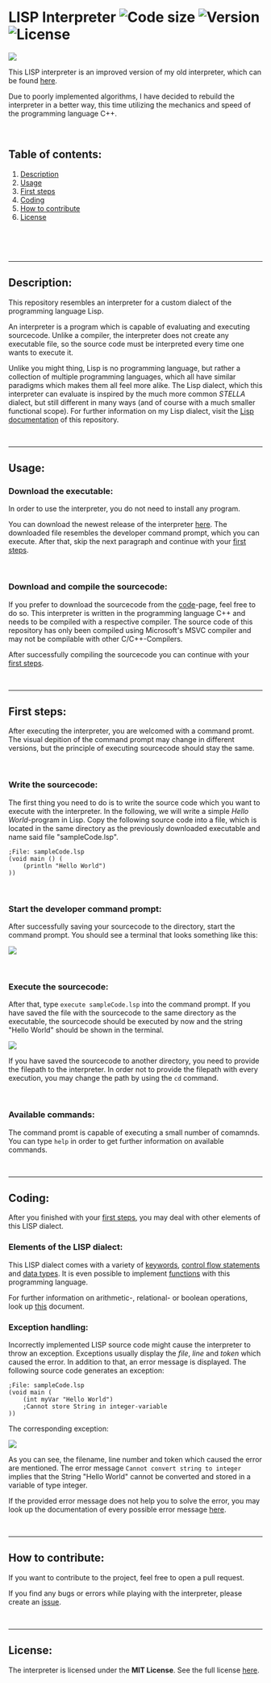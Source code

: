 # LISP Interpreter ![Code size](https://img.shields.io/github/languages/code-size/Christian-2003/LISP-Interpreter) ![Version](https://img.shields.io/github/manifest-json/v/Christian-2003/LISP-Interpreter?color=green) ![License](https://img.shields.io/badge/License-MIT-red.svg)

![](https://github.com/Christian-2003/LISP-Interpreter/blob/main/Resources/Preview.png)

This LISP interpreter is an improved version of my old interpreter, which can be found [here](https://github.com/Christian-2003/LispInterpreter).

Due to poorly implemented algorithms, I have decided to rebuild the interpreter in a better way, this time utilizing the mechanics and speed of the programming language C++.

<br/>

## Table of contents:
1. [Description](#description)
2. [Usage](#usage)
3. [First steps](#first-steps)
4. [Coding](#coding)
5. [How to contribute](#contribution)
6. [License](#license)

<br/>
<br/>
<br/>

***

## Description: <a name="description"></a>
This repository resembles an interpreter for a custom dialect of the programming language Lisp.

An interpreter is a program which is capable of evaluating and executing sourcecode. Unlike a compiler, the interpreter does not create any executable file, so the source code must be interpreted every time one wants to execute it.

Unlike you might thing, Lisp is no programming language, but rather a collection of multiple programming languages, which all have similar paradigms which makes them all feel more alike. The Lisp dialect, which this interpreter can evaluate is inspired by the much more common _STELLA_ dialect, but still different in many ways (and of course with a much smaller functional scope). For further information on my Lisp dialect, visit the [Lisp documentation](https://github.com/Christian-2003/LISP-Interpreter/tree/main/Documentation/Lisp) of this repository.

<br/>

***

## Usage: <a name="usage"></a>

### Download the executable:
In order to use the interpreter, you do not need to install any program.

You can download the newest release of the interpreter [here](https://github.com/Christian-2003/LISP-Interpreter/releases). The downloaded file resembles the developer command prompt, which you can execute. After that, skip the next paragraph and continue with your [first steps](#first-steps).

<br/>

### Download and compile the sourcecode:
If you prefer to download the sourcecode from the [code](https://github.com/Christian-2003/LISP-Interpreter)-page, feel free to do so. This interpreter is written in the programming language C++ and needs to be compiled with a respective compiler. The source code of this repository has only been compiled using Microsoft's MSVC compiler and may not be compilable with other C/C++-Compilers.

After successfully compiling the sourcecode you can continue with your [first steps](#first-steps).

<br/>

***

## First steps: <a name="first-steps"></a>
After executing the interpreter, you are welcomed with a command promt. The visual depition of the command prompt may change in different versions, but the principle of executing sourcecode should stay the same.

<br/>

### Write the sourcecode:
The first thing you need to do is to write the source code which you want to execute with the interpreter. In the following, we will write a simple _Hello World_-program in Lisp. Copy the following source code into a file, which is located in the same directory as the previously downloaded executable and name said file "sampleCode.lsp".
```Lisp
;File: sampleCode.lsp
(void main () (
    (println "Hello World")
))
```

<br/>

### Start the developer command prompt:
After successfully saving your sourcecode to the directory, start the command prompt. You should see a terminal that looks something like this:

![](https://github.com/Christian-2003/LISP-Interpreter/blob/main/Resources/First-steps1.png)

<br/>

### Execute the sourcecode:
After that, type `execute sampleCode.lsp` into the command prompt. If you have saved the file with the sourcecode to the same directory as the executable, the sourcecode should be executed by now and the string "Hello World" should be shown in the terminal.

![](https://github.com/Christian-2003/LISP-Interpreter/blob/main/Resources/First-steps2.png)

If you have saved the sourcecode to another directory, you need to provide the filepath to the interpreter. In order not to provide the filepath with every execution, you may change the path by using the `cd` command.

<br/>

### Available commands:
The command promt is capable of executing a small number of comamnds. You can type `help` in order to get further information on available commands.

<br/>

***

## Coding: <a name="coding"></a>
After you finished with your [first steps](#first-steps), you may deal with other elements of this LISP dialect.

### Elements of the LISP dialect:
This LISP dialect comes with a variety of [keywords](https://github.com/Christian-2003/LISP-Interpreter/blob/main/Documentation/Lisp/Keywords.md), [control flow statements](https://github.com/Christian-2003/LISP-Interpreter/blob/main/Documentation/Lisp/Control%20structures.md) and [data types](https://github.com/Christian-2003/LISP-Interpreter/blob/main/Documentation/Lisp/Data%20types.md). It is even possible to implement [functions](https://github.com/Christian-2003/LISP-Interpreter/blob/main/Documentation/Lisp/Functions.md) with this programming language.

For further information on arithmetic-, relational- or boolean operations, look up [this](https://github.com/Christian-2003/LISP-Interpreter/blob/main/Documentation/Lisp/Operations.md) document.

### Exception handling:
Incorrectly implemented LISP source code might cause the interpreter to throw an exception. Exceptions usually display the _file_, _line_ and _token_ which caused the error. In addition to that, an error message is displayed. The following source code generates an exception:
```Lisp
;File: sampleCode.lsp
(void main (
    (int myVar "Hello World")
    ;Cannot store String in integer-variable
))
```
The corresponding exception:

![](https://github.com/Christian-2003/LISP-Interpreter/blob/main/Resources/Exemplary-error-message.png)

As you can see, the filename, line number and token which caused the error are mentioned. The error message `Cannot convert string to integer` implies that the String "Hello World" cannot be converted and stored in a variable of type integer.

If the provided error message does not help you to solve the error, you may look up the documentation of every possible error message [here](https://github.com/Christian-2003/LISP-Interpreter/blob/main/Documentation/Lisp/Error%20messages.md).

<br/>

***

## How to contribute: <a name="contribution"></a>
If you want to contribute to the project, feel free to open a pull request.

If you find any bugs or errors while playing with the interpreter, please create an [issue](https://github.com/Christian-2003/LISP-Interpreter/issues).

<br/>

***

## License: <a name="license"></a>
The interpreter is licensed under the **MIT License**. See the full license [here](https://github.com/Christian-2003/LISP-Interpreter/blob/main/LICENSE.txt).
